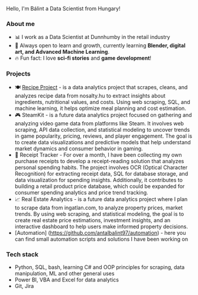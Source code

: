 Hello, I'm Bálint a Data Scientist from Hungary!
### About me

- 📊 I work as a Data Scientist at Dunnhumby in the retail industry
- 🚀 Always open to learn and growth, currently learning **Blender, digital art, and Advanced Machine Learning**.
- 🔥 Fun fact: I love **sci-fi stories** and **game development**!

### Projects

- 🍽️ [Recipe Project](https://github.com/antalbalint97/recipe_project) - is a data analytics project that scrapes, cleans, and analyzes recipe data from nosalty.hu to extract insights about ingredients, nutritional values, and costs. Using web scraping, SQL, and machine learning, it helps optimize meal planning and cost estimation.
- 🎮 SteamKit - is a future data analytics project focused on gathering and analyzing video game data from platforms like Steam. It involves web scraping, API data collection, and statistical modeling to uncover trends in game popularity, pricing, reviews, and player engagement. The goal is to create data visualizations and predictive models that help understand market dynamics and consumer behavior in gaming.
- 🛒 Receipt Tracker - For over a month, I have been collecting my own purchase receipts to develop a receipt-reading solution that analyzes personal spending habits. The project involves OCR (Optical Character Recognition) for extracting receipt data, SQL for database storage, and data visualization for spending insights. Additionally, it contributes to building a retail product price database, which could be expanded for consumer spending analytics and price trend tracking.
- 📈 Real Estate Analytics - is a future data analytics project where I plan to scrape data from ingatlan.com, to analyze property prices, market trends. By using web scraping, and statistical modeling, the goal is to create real estate price estimations, investment insights, and an interactive dashboard to help users make informed property decisions.
- [Automation] (https://github.com/antalbalint97/automation) - here you can find small automation scripts and solutions I have been working on

### Tech stack

- Python, SQL, bash, learning C# and OOP principles for scraping, data manipulation, ML and other general uses
- Power BI, VBA and Excel for data analytics
- Git, Jira
